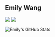 
## Emily Wang
[![](https://img.shields.io/badge/LinkedIn-Emily_Wang-pink)](https://www.linkedin.com/in/emily-wang-bb6b29181/)
[![](https://img.shields.io/badge/Gmail-Ywang25%40scu.edu-pink)](mailto:Ywang25@scu.edu)


![Emily's GitHub Stats](https://github-readme-stats.vercel.app/api?username=emilylxf&hide=[%22issues%22,%22contribs%22]&show_icons=true&title_color=fff&icon_color=79ff97&text_color=9f9f9f&bg_color=151515)

